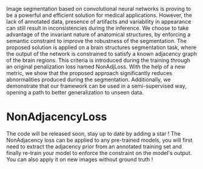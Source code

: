 Image segmentation based on convolutional neural networks is proving to be a powerful and efficient solution for medical applications. However, the lack of annotated data, presence of artifacts and variability in appearance can still result in inconsistencies during the inference. We choose to take advantage of the invariant nature of anatomical structures, by enforcing a semantic constraint to improve the robustness of the segmentation. The proposed solution is applied on a brain structures segmentation task, where the output of the network is constrained to satisfy a known adjacency graph of the brain regions. This criteria is introduced during the training through an original penalization loss named NonAdjLoss. With the help of a new metric, we show that the proposed approach significantly reduces abnormalities produced during the segmentation. Additionally, we demonstrate that our framework can be used in a semi-supervised way, opening a path to better generalization to unseen data.

# NonAdjacencyLoss
The code will be released soon, stay up to date by adding a star !
The NonAdjacency loss can be applied to any pre-trained models, you will first need to extract the adjacency prior from an annotated training set and finally re-train your model to enforce the constraint on the model's output. You can also apply it on new images without ground truth !
